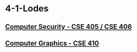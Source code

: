 # 4-1-Lodes

## [Computer Security - CSE 405 / CSE 406](./Computer%20Security/)

## [Computer Graphics - CSE 410](./Computer%20Graphics/)